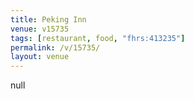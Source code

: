 ```yaml
---
title: Peking Inn
venue: v15735
tags: [restaurant, food, "fhrs:413235"]
permalink: /v/15735/
layout: venue
---
```

null